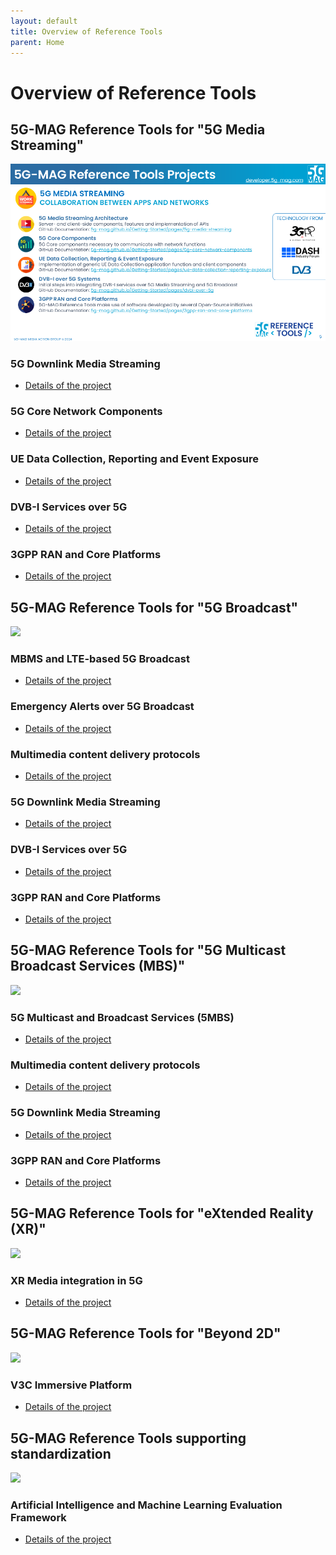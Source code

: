 ```yaml
---
layout: default
title: Overview of Reference Tools
parent: Home
---
```


# Overview of Reference Tools

## 5G-MAG Reference Tools for "5G Media Streaming"

<img src="../assets/images/projects/projects_1.png">

### 5G Downlink Media Streaming
* [Details of the project](./5g-media-streaming/)

### 5G Core Network Components
* [Details of the project](./5g-core-network-components/)

### UE Data Collection, Reporting and Event Exposure
* [Details of the project](./ue-data-collection-reporting-exposure/)

### DVB-I Services over 5G
* [Details of the project](./dvbi-over-5g/)

### 3GPP RAN and Core Platforms
* [Details of the project](./3gpp-ran-and-core-platforms/)

## 5G-MAG Reference Tools for "5G Broadcast"

<img src="../../../assets/images/projects/projects_2.png">

### MBMS and LTE-based 5G Broadcast
* [Details of the project](./lte-based-5g-broadcast/)

### Emergency Alerts over 5G Broadcast
* [Details of the project](./emergency-alerts/)

### Multimedia content delivery protocols
* [Details of the project](./multimedia-content-delivery/)

### 5G Downlink Media Streaming
* [Details of the project](./5g-media-streaming/)

### DVB-I Services over 5G
* [Details of the project](./dvbi-over-5g/)

### 3GPP RAN and Core Platforms
* [Details of the project](./3gpp-ran-and-core-platforms/)

## 5G-MAG Reference Tools for "5G Multicast Broadcast Services (MBS)"

<img src="../../../assets/images/projects/projects_3.png">

### 5G Multicast and Broadcast Services (5MBS)
* [Details of the project](./5g-multicast-broadcast-services/)

### Multimedia content delivery protocols
* [Details of the project](./multimedia-content-delivery/)

### 5G Downlink Media Streaming
* [Details of the project](./5g-media-streaming/)

### 3GPP RAN and Core Platforms
* [Details of the project](./3gpp-ran-and-core-platforms/)

## 5G-MAG Reference Tools for "eXtended Reality (XR)"

<img src="../../../assets/images/projects/projects_4.png">

### XR Media integration in 5G
* [Details of the project](./xr-media-integration-in-5g/)

## 5G-MAG Reference Tools for "Beyond 2D"

<img src="../../../assets/images/projects/projects_5.png">

### V3C Immersive Platform
* [Details of the project](./v3c-immersive-platform/)

## 5G-MAG Reference Tools supporting standardization

<img src="../../../assets/images/projects/projects_6.png">

### Artificial Intelligence and Machine Learning Evaluation Framework
* [Details of the project](./ai-ml-evaluation-framework/)
